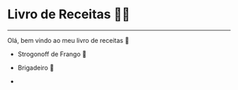 # Livro de Receitas :man_cook:

---

Olá, bem vindo ao meu livro de receitas :wave:

- Strogonoff de Frango :chicken:

- Brigadeiro :chocolate_bar:

- 
